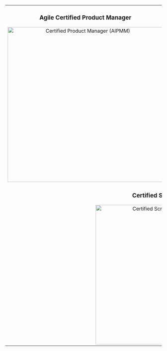 <table>
  <tr>
    <td align="center">
      <h3>Agile Certified Product Manager</h3>
      <img src="https://i.postimg.cc/W3MJLHdx/Agile-Certified-Product-Manager.png" alt="Certified Product Manager (AIPMM)" width="500">
    </td>
    <td align="center">
      <h3>IT Business Analysis</h3>
      <img src="https://i.postimg.cc/L6rRL6CB/IT-Business-Analysis.png" alt="Certified Business Analyst" width="500">
    </td>
  </tr>
  <tr>
    <td colspan="2" align="center">
      <h3>Certified Scrum Master</h3>
      <img src="https://i.postimg.cc/m2cBPFwg/Certified-Scrum-Master.png" alt="Certified Scrum Master (CSM)" width="450">
    </td>
  </tr>
</table>
